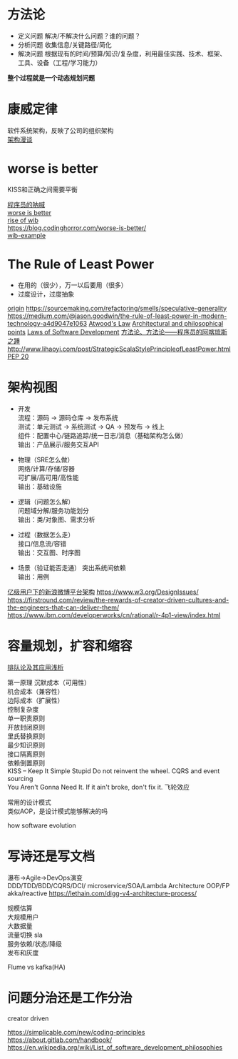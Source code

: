# 方法论
* 定义问题
解决/不解决什么问题？谁的问题？
* 分析问题
收集信息/关键路径/简化
* 解决问题
根据现有的时间/预算/知识/复杂度，利用最佳实践、技术、框架、工具、设备（工程/学习能力）

**整个过程就是一个动态规划问题**

# 康威定律
软件系统架构，反映了公司的组织架构  
[架构漫谈](https://www.infoq.cn/article/an-informal-discussion-on-architecture-part01)

# worse is better
KISS和正确之间需要平衡

[程序员的呐喊](https://book.douban.com/subject/25884108/)  
[worse is better](http://dreamsongs.com/WorseIsBetter.html)  
[rise of wib](http://dreamsongs.com/RiseOfWorseIsBetter.html)  
https://blog.codinghorror.com/worse-is-better/  
[wib-example](https://stackoverflow.com/questions/471544/worse-is-better-is-there-an-example)  

# The Rule of Least Power
* 在用的（很少），万一以后要用（很多）
* 过度设计，过度抽象

[origin](https://www.w3.org/2001/tag/doc/leastPower.html)
https://sourcemaking.com/refactoring/smells/speculative-generality
https://medium.com/@jason.goodwin/the-rule-of-least-power-in-modern-technology-a4d9047e1063
[Atwood's Law](https://blog.codinghorror.com/the-principle-of-least-power/)
[Architectural and philosophical points](https://www.w3.org/DesignIssues/)
[Laws of Software Development](http://www.globalnerdy.com/2007/07/18/laws-of-software-development/)
[方法论、方法论——程序员的阿喀琉斯之踵](http://mindhacks.cn/2008/10/29/methodology-for-programmers/)
http://www.lihaoyi.com/post/StrategicScalaStylePrincipleofLeastPower.html
[PEP 20](https://www.python.org/dev/peps/pep-0020/)

# 架构视图
* 开发   
流程：源码 -> 源码仓库 -> 发布系统  
测试：单元测试 -> 系统测试 -> QA -> 预发布 -> 线上  
组件：配置中心/链路追踪/统一日志/消息（基础架构怎么做）  
输出：产品展示/服务交互API

* 物理（SRE怎么做）  
网络/计算/存储/容器  
可扩展/高可用/高性能  
输出：基础设施 

* 逻辑（问题怎么解）  
问题域分解/服务功能划分  
输出：类/对象图、需求分析  

* 过程（数据怎么走）  
接口/信息流/容错  
输出：交互图、时序图  

* 场景（验证能否走通）
突出系统间依赖  
输出：用例

[亿级用户下的新浪微博平台架构](https://www.infoq.cn/article/weibo-platform-archieture)
https://www.w3.org/DesignIssues/  
https://firstround.com/review/the-rewards-of-creator-driven-cultures-and-the-engineers-that-can-deliver-them/  
https://www.ibm.com/developerworks/cn/rational/r-4p1-view/index.html  

# 容量规划，扩容和缩容  

[排队论及其应用浅析](https://www.slideshare.net/frogd/ss-27959518)


第一原理
沉默成本（可用性）  
机会成本（兼容性）  
边际成本（扩展性）  
控制复杂度  
单一职责原则  
开放封闭原则  
里氏替换原则  
最少知识原则  
接口隔离原则  
依赖倒置原则  
KISS – Keep It Simple Stupid
Do not reinvent the wheel.
CQRS and event sourcing  
You Aren't Gonna Need It.
If it ain't broke, don't fix it.
飞轮效应

常用的设计模式  
类似AOP，是设计模式能够解决的吗

how software evolution

# 写诗还是写文档
瀑布->Agile->DevOps演变  
DDD/TDD/BDD/CQRS/DCI/
microservice/SOA/Lambda Architecture
OOP/FP
akka/reactive
https://lethain.com/digg-v4-architecture-process/

规模估算  
大规模用户  
大数据量  
流量切换 sla  
服务依赖/状态/降级  
发布和灰度  

Flume vs kafka(HA)  

# 问题分治还是工作分治
creator driven  

https://simplicable.com/new/coding-principles  
https://about.gitlab.com/handbook/  
https://en.wikipedia.org/wiki/List_of_software_development_philosophies